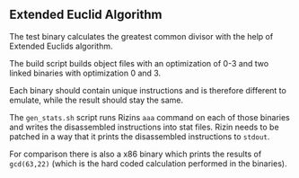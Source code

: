 ## Extended Euclid Algorithm

The test binary calculates the greatest common divisor with the help of Extended Euclids algorithm.

The build script builds object files with an optimization of 0-3
and two linked binaries with optimization 0 and 3.

Each binary should contain unique instructions and is therefore different to emulate, while the result should stay the same.

The `gen_stats.sh` script runs Rizins `aaa` command on each of those binaries and writes the disassembled instructions into stat files.
Rizin needs to be patched in a way that it prints the disassembled instructions to `stdout`.

For comparison there is also a x86 binary which prints the results of `gcd(63,22)` (which is the hard coded calculation performed in the binaries).
